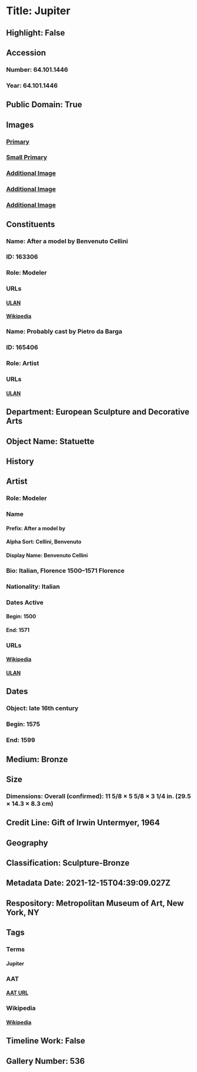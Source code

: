 # Title: Jupiter
## Highlight: False
## Accession
### Number: 64.101.1446
### Year: 64.101.1446
## Public Domain: True
## Images
### [Primary](https://images.metmuseum.org/CRDImages/es/original/DP-614-001.jpg)
### [Small Primary](https://images.metmuseum.org/CRDImages/es/web-large/DP-614-001.jpg)
### [Additional Image](https://images.metmuseum.org/CRDImages/es/original/DP-614-002.jpg)
### [Additional Image](https://images.metmuseum.org/CRDImages/es/original/248209.jpg)
### [Additional Image](https://images.metmuseum.org/CRDImages/es/original/248208.jpg)
## Constituents
### Name: After a model by Benvenuto Cellini
### ID: 163306
### Role: Modeler
### URLs
#### [ULAN](http://vocab.getty.edu/page/ulan/500115352)
#### [Wikipedia](https://www.wikidata.org/wiki/Q190116)
### Name: Probably cast by Pietro da Barga
### ID: 165406
### Role: Artist
### URLs
#### [ULAN](http://vocab.getty.edu/page/ulan/500023588)
## Department: European Sculpture and Decorative Arts
## Object Name: Statuette
## History
## Artist
### Role: Modeler
### Name
#### Prefix: After a model by
#### Alpha Sort: Cellini, Benvenuto
#### Display Name: Benvenuto Cellini
### Bio: Italian, Florence 1500–1571 Florence
### Nationality: Italian
### Dates Active
#### Begin: 1500
#### End: 1571
### URLs
#### [Wikipedia](https://www.wikidata.org/wiki/Q190116)
#### [ULAN](http://vocab.getty.edu/page/ulan/500115352)
## Dates
### Object: late 16th century
### Begin: 1575
### End: 1599
## Medium: Bronze
## Size
### Dimensions: Overall (confirmed): 11 5/8 × 5 5/8 × 3 1/4 in. (29.5 × 14.3 × 8.3 cm)
## Credit Line: Gift of Irwin Untermyer, 1964
## Geography
## Classification: Sculpture-Bronze
## Metadata Date: 2021-12-15T04:39:09.027Z
## Respository: Metropolitan Museum of Art, New York, NY
## Tags
### Terms
#### Jupiter
### AAT
#### [AAT URL](http://vocab.getty.edu/page/ia/901000166)
### Wikipedia
#### [Wikipedia]()
## Timeline Work: False
## Gallery Number: 536